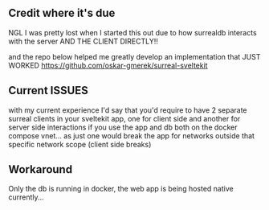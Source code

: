 ## Credit where it's due
NGL I was pretty lost when I started this out due to how surrealdb interacts with the server AND THE CLIENT DIRECTLY!! 

and the repo below helped me greatly develop an implementation that JUST WORKED
https://github.com/oskar-gmerek/surreal-sveltekit

## Current ISSUES
with my current experience I'd say that you'd require to have 2 separate surreal clients in your sveltekit app, one for client side and another for server side interactions if you use the app and db both on the docker compose vnet... as just one would break the app for networks outside that specific network scope (client side breaks)

## Workaround 
Only the db is running in docker, the web app is being hosted native currently... 
